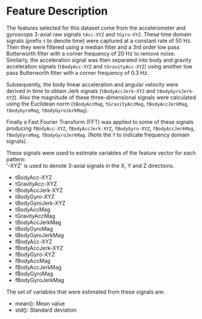 Feature Description
================

The features selected for this dataset come from the accelerometer and gyroscope 3-axial raw signals ```tAcc-XYZ``` and ```tGyro-XYZ```. These time domain signals (prefix ```t``` to denote time) were captured at a constant rate of 50 Hz. Then they were filtered using a median filter and a 3rd order low pass Butterworth filter with a corner frequency of 20 Hz to remove noise. Similarly, the acceleration signal was then separated into body and gravity acceleration signals (```tBodyAcc-XYZ``` and ```tGravityAcc-XYZ```) using another low pass Butterworth filter with a corner frequency of 0.3 Hz. 

Subsequently, the body linear acceleration and angular velocity were derived in time to obtain Jerk signals (```tBodyAccJerk-XYZ``` and ```tBodyGyroJerk-XYZ```). Also the magnitude of these three-dimensional signals were calculated using the Euclidean norm (```tBodyAccMag```, ```tGravityAccMag```, ```tBodyAccJerkMag```, ```tBodyGyroMag```, ```tBodyGyroJerkMag```). 

Finally a Fast Fourier Transform (FFT) was applied to some of these signals producing ```fBodyAcc-XYZ```, ```fBodyAccJerk-XYZ```, ```fBodyGyro-XYZ```, ```fBodyAccJerkMag```, ```fBodyGyroMag```, ```fBodyGyroJerkMag```. (Note the ```f``` to indicate frequency domain signals). 

These signals were used to estimate variables of the feature vector for each pattern:  
'-XYZ' is used to denote 3-axial signals in the X, Y and Z directions.

- tBodyAcc-XYZ
- tGravityAcc-XYZ
- tBodyAccJerk-XYZ
- tBodyGyro-XYZ
- tBodyGyroJerk-XYZ
- tBodyAccMag
- tGravityAccMag
- tBodyAccJerkMag
- tBodyGyroMag
- tBodyGyroJerkMag
- fBodyAcc-XYZ
- fBodyAccJerk-XYZ
- fBodyGyro-XYZ
- fBodyAccMag
- fBodyAccJerkMag
- fBodyGyroMag
- fBodyGyroJerkMag

The set of variables that were estimated from these signals are:

- mean(): Mean value
- std(): Standard deviation
